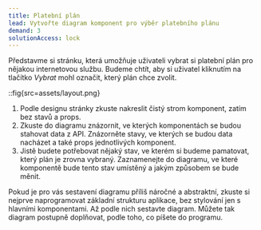 ```yaml
---
title: Platební plán
lead: Vytvořte diagram komponent pro výběr platebního plánu
demand: 3
solutionAccess: lock
---
```


Představme si stránku, která umožňuje uživateli vybrat si platební plán pro nějakou internetovou službu. Budeme chtít, aby si uživatel kliknutím na tlačítko *Vybrat* mohl označit, který plán chce zvolit.

::fig{src=assets/layout.png}

1.  Podle designu stránky zkuste nakreslit čistý strom komponent, zatím bez stavů a props.
1.  Zkuste do diagramu znázornit, ve kterých komponentách se budou stahovat data z API. Znázorněte stavy, ve kterých se budou data nacházet a také props jednotlivých komponent.
1.  Jistě budete potřebovat nějaký stav, ve kterém si budeme pamatovat, který plán je zrovna vybraný. Zaznamenejte do diagramu, ve které komponentě bude tento stav umístěný a jakým způsobem se bude měnit.

Pokud je pro vás sestavení diagramu příliš náročné a abstraktní, zkuste si nejprve naprogramovat základní strukturu aplikace, bez stylování jen s hlavními komponentami. Až podle nich sestavte diagram. Můžete tak diagram postupně doplňovat, podle toho, co píšete do programu.
